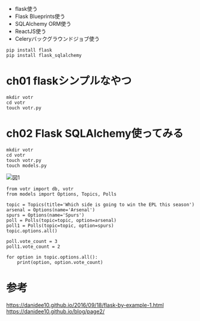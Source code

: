 

- flask使う
- Flask Blueprints使う
- SQLAlchemy ORM使う
- ReactJS使う
- Celeryバックグラウンドジョブ使う


```
pip install flask
pip install flask_sqlalchemy
```

# ch01 flaskシンプルなやつ


```
mkdir votr
cd votr
touch votr.py
```

# ch02 Flask SQLAlchemy使ってみる


```
mkdir votr
cd votr
touch votr.py
touch models.py
```

![図1](https://danidee10.github.io/images/votr.png "図1")


```
from votr import db, votr
from models import Options, Topics, Polls

topic = Topics(title='Which side is going to win the EPL this season')
arsenal = Options(name='Arsenal')
spurs = Options(name='Spurs')
poll = Polls(topic=topic, option=arsenal)
poll1 = Polls(topic=topic, option=spurs)  
topic.options.all()

poll.vote_count = 3
poll1.vote_count = 2

for option in topic.options.all():
    print(option, option.vote_count)
```

# 参考

https://danidee10.github.io/2016/09/18/flask-by-example-1.html
https://danidee10.github.io/blog/page2/


